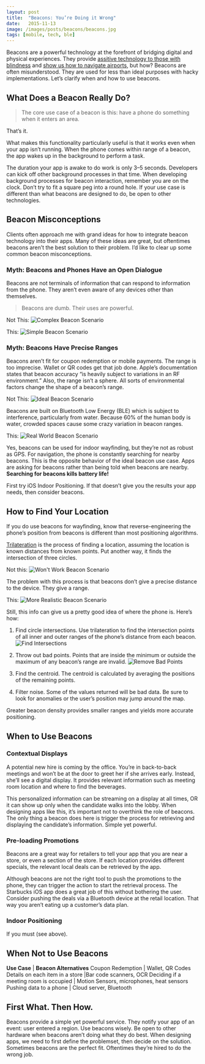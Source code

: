 ```yaml
---
layout: post
title:  "Beacons: You’re Doing it Wrong"
date:   2015-11-13
image: /images/posts/beacons/beacons.jpg
tags: [mobile, tech, ble]
---
```


Beacons are a powerful technology at the forefront of bridging digital and physical experiences. They provide [assitive technology to those with blindness](http://blindsquare.com/about/) and [show us how to navigate airports](http://blindsquare.com/about/), but how? Beacons are often misunderstood. They are used for less than ideal purposes with hacky implementations. Let’s clarify when and how to use beacons.

<!--more-->

## What Does a Beacon Really Do?
> The core use case of a beacon is this: have a phone do something when it enters an area.

That’s it.

What makes this functionality particularly useful is that it works even when your app isn’t running. When the phone comes within range of a beacon, the app wakes up in the background to perform a task.

The duration your app is awake to do work is only 3–5 seconds. Developers can kick off other background processes in that time. When developing background processes for beacon interaction, remember you are on the clock.
Don’t try to fit a square peg into a round hole. If your use case is different than what beacons are designed to do, be open to other technologies.


## Beacon Misconceptions

Clients often approach me with grand ideas for how to integrate beacon technology into their apps. Many of these ideas are great, but oftentimes beacons aren’t the best solution to their problem. I’d like to clear up some common beacon misconceptions.

### Myth: Beacons and Phones Have an Open Dialogue

Beacons are not terminals of information that can respond to information from the phone. They aren’t even aware of any devices other than themselves.

> Beacons are dumb. Their uses are powerful.

Not This:
![Complex Beacon Scenario](/images/posts/beacons/notThisBeacons1.png)

This:
![Simple Beacon Scenario](/images/posts/beacons/thisBeacons1.png)

### Myth: Beacons Have Precise Ranges

Beacons aren’t fit for coupon redemption or mobile payments. The range is too imprecise. Wallet or QR codes get that job done. Apple’s documentation states that beacon accuracy “is heavily subject to variations in an RF environment.” Also, the range isn’t a sphere. All sorts of environmental factors change the shape of a beacon’s range.

Not This:
![Ideal Beacon Scenario](/images/posts/beacons/notThisBeacons2.png)

Beacons are built on Bluetooth Low Energy (BLE) which is subject to interference, particularly from water. Because 60% of the human body is water, crowded spaces cause some crazy variation in beacon ranges.

This:
![Real World Beacon Scenario](/images/posts/beacons/thisBeacons2.png)

Yes, beacons can be used for indoor wayfinding, but they’re not as robust as GPS. For navigation, the phone is constantly searching for nearby beacons. This is the opposite behavior of the ideal beacon use case. Apps are asking for beacons rather than being told when beacons are nearby. **Searching for beacons kills battery life!**

First try iOS Indoor Positioning. If that doesn’t give you the results your app needs, then consider beacons.

## How to Find Your Location
If you do use beacons for wayfinding, know that reverse-engineering the phone’s position from beacons is different than most positioning algorithms.

[Trilateration](https://en.wikipedia.org/wiki/True-range_multilateration) is the process of finding a location, assuming the location is known distances from known points. Put another way, it finds the intersection of three circles.

Not this:
![Won't Work Beacon Scenario](/images/posts/beacons/notThisBeacons3.png)

The problem with this process is that beacons don’t give a precise distance to the device. They give a range.

This:
![More Realistic Beacon Scenario](/images/posts/beacons/thisBeacons3.png)

Still, this info can give us a pretty good idea of where the phone is. Here’s how:

1. Find circle intersections. Use trilateration to find the intersection points of all inner and outer ranges of the phone’s distance from each beacon.
![Find Intersections](/images/posts/beacons/thisBeacons4.png)

2. Throw out bad points. Points that are inside the minimum or outside the maximum of any beacon’s range are invalid.
![Remove Bad Points](/images/posts/beacons/thisBeacons5.png)

3. Find the centroid. The centroid is calculated by averaging the positions of the remaining points.

4. Filter noise. Some of the values returned will be bad data. Be sure to look for anomalies or the user’s position may jump around the map.

Greater beacon density provides smaller ranges and yields more accurate positioning.

## When to Use Beacons

### Contextual Displays

A potential new hire is coming by the office. You’re in back-to-back meetings and won’t be at the door to greet her if she arrives early. Instead, she’ll see a digital display. It provides relevant information such as meeting room location and where to find the beverages.

This personalized information can be streaming on a display at all times, OR it can show up only when the candidate walks into the lobby. When designing apps like this, it’s important not to overthink the role of beacons. The only thing a beacon does here is trigger the process for retrieving and displaying the candidate’s information. Simple yet powerful.

### Pre-loading Promotions

Beacons are a great way for retailers to tell your app that you are near a store, or even a section of the store. If each location provides different specials, the relevant local deals can be retrieved by the app.

Although beacons are not the right tool to push the promotions to the phone, they can trigger the action to start the retrieval process. The Starbucks iOS app does a great job of this without bothering the user. Consider pushing the deals via a Bluetooth device at the retail location. That way you aren’t eating up a customer’s data plan.

### Indoor Positioning

If you must (see above).

## When Not to Use Beacons

**Use Case** | **Beacon Alternatives**
Coupon Redemption | Wallet, QR Codes
Details on each item in a store |Bar code scanners, OCR
Deciding if a meeting room is occupied | Motion Sensors, microphones, heat sensors
Pushing data to a phone | Cloud server, Bluetooth

## First What. Then How.

Beacons provide a simple yet powerful service. They notify your app of an event: user entered a region. Use beacons wisely. Be open to other hardware when beacons aren’t doing what they do best. When designing apps, we need to first define the problemset, then decide on the solution. Sometimes beacons are the perfect fit. Oftentimes they’re hired to do the wrong job.